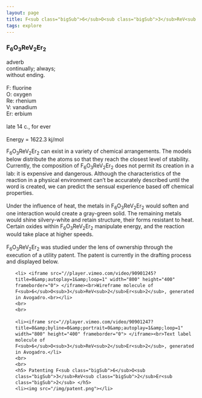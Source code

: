 ```yaml
---
layout: page
title: F<sub class="bigSub">6</sub>O<sub class="bigSub">3</sub>ReV<sub class="bigSub">2</sub>Er<sub class="bigSub">2</sub>
tags: explore
---
```


<h3 class="pageheader">F<sub class="bigSub">6</sub>O<sub class="bigSub">3</sub>ReV<sub class="bigSub">2</sub>Er<sub class="bigSub">2</sub></h3>

<div class="row">
<div class="grid-third">

<p class="pagecontent"> 
adverb
<br>
continually; always; <br>without ending.
<br>
<br>
F: fluorine
<br>
O: oxygen
<br>
Re: rhenium
<br>
V: vanadium
<br>
Er: erbium
<br>
<br>
late 14 c., for ever 
<br>
<br>
Energy = 1622.3 kj/mol

</p>

</div>

<div class="grid-two-thirds">
<p class="pagecontent">
F<sub>6</sub>O<sub>3</sub>ReV<sub>2</sub>Er<sub>2</sub> can exist in a variety of chemical arrangements. The models below distribute the atoms so that they reach the closest level of stability. Currently, the composition of F<sub>6</sub>O<sub>3</sub>ReV<sub>2</sub>Er<sub>2</sub> does not permit its creation in a lab: it is expensive and dangerous. Although the characteristics of the reaction in a physical environment can’t be accurately described until the word is created, we can predict the sensual experience based off chemical properties.
<br>
<br>
Under the influence of heat, the metals in F<sub>6</sub>O<sub>3</sub>ReV<sub>2</sub>Er<sub>2</sub> would soften and one interaction would create a gray-green solid. The remaining metals would shine silvery-white and retain structure, their forms resistant to heat. Certain oxides within F<sub>6</sub>O<sub>3</sub>ReV<sub>2</sub>Er<sub>2</sub> manipulate energy, and the reaction would take place at higher speeds.  
<br>
<br>
F<sub>6</sub>O<sub>3</sub>ReV<sub>2</sub>Er<sub>2</sub> was studied under the lens of ownership through the execution of a utility patent. The patent is currently in the drafting process and displayed below.   
</p>

</div>
</div>

<div class="row">
	<div class="grid-three-fourths float-center">
<ul class="list-unstyled">
	
	<li> <iframe src="//player.vimeo.com/video/90901245?title=0&amp;autoplay=1&amp;loop=1" width="800" height="400" frameborder="0"> </iframe><br>Wireframe molecule of F<sub>6</sub>O<sub>3</sub>ReV<sub>2</sub>Er<sub>2</sub>, generated in Avogadro.<br></li>
	<br>
	<br>

	<li><iframe src="//player.vimeo.com/video/90901247?title=0&amp;byline=0&amp;portrait=0&amp;autoplay=1&amp;loop=1" width="800" height="400" frameborder="0"> </iframe><br>Text label molecule of F<sub>6</sub>O<sub>3</sub>ReV<sub>2</sub>Er<sub>2</sub>, generated in Avogadro.</li>
	<br>
	<br>
	<h5> Patenting F<sub class="bigSub">6</sub>O<sub class="bigSub">3</sub>ReV<sub class="bigSub">2</sub>Er<sub class="bigSub">2</sub> </h5> 
	<li><img src="/img/patent.png"></li>
	

</ul>
</div>
</div>



